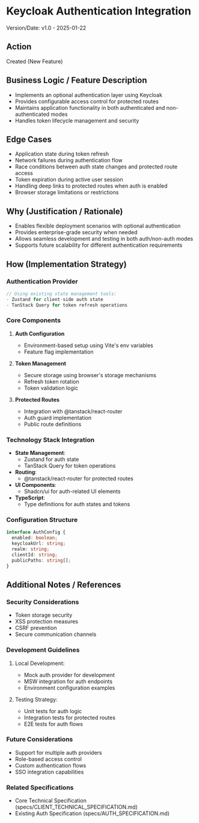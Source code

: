 # Keycloak Authentication Integration

Version/Date: v1.0 - 2025-01-22

## Action
Created (New Feature)

## Business Logic / Feature Description
- Implements an optional authentication layer using Keycloak
- Provides configurable access control for protected routes
- Maintains application functionality in both authenticated and non-authenticated modes
- Handles token lifecycle management and security

## Edge Cases
- Application state during token refresh
- Network failures during authentication flow
- Race conditions between auth state changes and protected route access
- Token expiration during active user session
- Handling deep links to protected routes when auth is enabled
- Browser storage limitations or restrictions

## Why (Justification / Rationale)
- Enables flexible deployment scenarios with optional authentication
- Provides enterprise-grade security when needed
- Allows seamless development and testing in both auth/non-auth modes
- Supports future scalability for different authentication requirements

## How (Implementation Strategy)

### Authentication Provider
```typescript
// Using existing state management tools:
- Zustand for client-side auth state
- TanStack Query for token refresh operations
```

### Core Components
1. **Auth Configuration**
   - Environment-based setup using Vite's env variables
   - Feature flag implementation

2. **Token Management**
   - Secure storage using browser's storage mechanisms
   - Refresh token rotation
   - Token validation logic

3. **Protected Routes**
   - Integration with @tanstack/react-router
   - Auth guard implementation
   - Public route definitions

### Technology Stack Integration
- **State Management**: 
  - Zustand for auth state
  - TanStack Query for token operations
- **Routing**: 
  - @tanstack/react-router for protected routes
- **UI Components**: 
  - Shadcn/ui for auth-related UI elements
- **TypeScript**: 
  - Type definitions for auth states and tokens

### Configuration Structure
```typescript
interface AuthConfig {
  enabled: boolean;
  keycloakUrl: string;
  realm: string;
  clientId: string;
  publicPaths: string[];
}
```

## Additional Notes / References

### Security Considerations
- Token storage security
- XSS protection measures
- CSRF prevention
- Secure communication channels

### Development Guidelines
1. Local Development:
   - Mock auth provider for development
   - MSW integration for auth endpoints
   - Environment configuration examples

2. Testing Strategy:
   - Unit tests for auth logic
   - Integration tests for protected routes
   - E2E tests for auth flows

### Future Considerations
- Support for multiple auth providers
- Role-based access control
- Custom authentication flows
- SSO integration capabilities

### Related Specifications
- Core Technical Specification (specs/CLIENT_TECHNICAL_SPECIFICATION.md)
- Existing Auth Specification (specs/AUTH_SPECIFICATION.md)